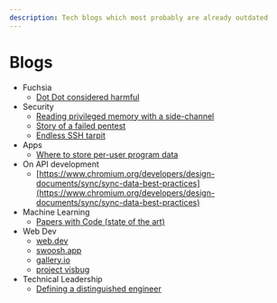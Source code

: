 ```yaml
---
description: Tech blogs which most probably are already outdated
---
```


# Blogs



* Fuchsia
  * [Dot Dot considered harmful](https://fuchsia.googlesource.com/docs/+/HEAD/the-book/dotdot.md)
* Security
  * [Reading privileged memory with a side-channel](https://googleprojectzero.blogspot.com/2018/01/reading-privileged-memory-with-side.html)
  * [Story of a failed pentest](https://threader.app/thread/1063423110513418240)
  * [Endless SSH tarpit](https://nullprogram.com/blog/2019/03/22/)
* Apps
  * [Where to store per-user program data](https://0x46.net/thoughts/2019/02/01/dotfile-madness/)
* On API development
  * [https://www.chromium.org/developers/design-documents/sync/sync-data-best-practices](https://www.chromium.org/developers/design-documents/sync/sync-data-best-practices)
* Machine Learning
  * [Papers with Code \(state of the art\)](https://paperswithcode.com/sota)
* Web Dev
  * [web.dev](https://web.dev/)
  * [swoosh.app](https://squoosh.app/)
  * [gallery.io](https://gallery.io/#recent)
  * [project visbug](https://github.com/GoogleChromeLabs/ProjectVisBug)
* Technical Leadership
  * [Defining a distinguished engineer](https://blog.jessfraz.com/post/defining-a-distinguished-engineer/)



